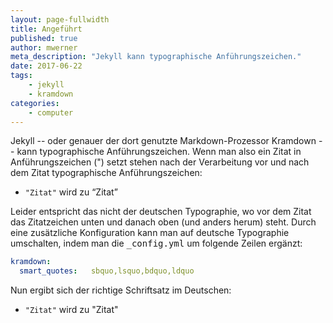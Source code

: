 ```yaml
---
layout: page-fullwidth
title: Angeführt
published: true
author: mwerner
meta_description: "Jekyll kann typographische Anführungszeichen."
date: 2017-06-22
tags:
    - jekyll
    - kramdown
categories:
    - computer
---
```

Jekyll -- oder genauer der dort genutzte Markdown-Prozessor Kramdown -- kann typographische Anführungszeichen.
Wenn man also ein Zitat in Anführungszeichen (\") setzt stehen nach der Verarbeitung vor und nach dem Zitat typographische
Anführungszeichen:

   * `"Zitat"` wird zu &ldquo;Zitat&rdquo;

Leider entspricht das nicht der deutschen Typographie, wo vor dem Zitat das Zitatzeichen unten und danach oben (und anders herum) steht.
Durch eine zusätzliche Konfiguration kann man auf deutsche Typographie umschalten, indem man die <tt>\_config.yml</tt> um folgende Zeilen ergänzt:

~~~ yml
kramdown:
  smart_quotes:   sbquo,lsquo,bdquo,ldquo
~~~
Nun ergibt sich der richtige Schriftsatz im Deutschen:

   * `"Zitat"` wird zu "Zitat"
